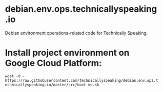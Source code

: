 # debian.env.ops.technicallyspeaking.io
Debian environment operations-related code for Technically Speaking.

# Install project environment on Google Cloud Platform:

`wget -O - https://raw.githubusercontent.com/technicallyspeaking/debian.env.ops.t
echnicallyspeaking.io/master/src/boot-me.sh`

